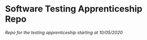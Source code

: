 # Software Testing Apprenticeship Repo

*Repo for the testing apprenticeship starting at 10/05/2020*





